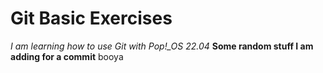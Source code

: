 # Git Basic Exercises 

*I am learning how to use Git with Pop!_OS 22.04*
**Some random stuff I am adding for a commit**
booya

